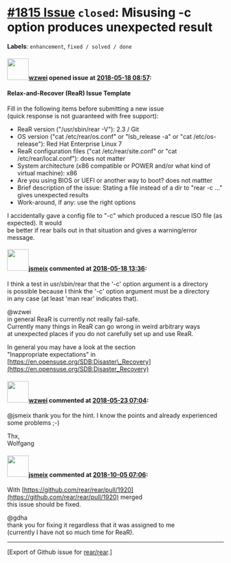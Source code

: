 [\#1815 Issue](https://github.com/rear/rear/issues/1815) `closed`: Misusing -c option produces unexpected result
================================================================================================================

**Labels**: `enhancement`, `fixed / solved / done`

#### <img src="https://avatars.githubusercontent.com/u/8639538?v=4" width="50">[wzwei](https://github.com/wzwei) opened issue at [2018-05-18 08:57](https://github.com/rear/rear/issues/1815):

#### Relax-and-Recover (ReaR) Issue Template

Fill in the following items before submitting a new issue  
(quick response is not guaranteed with free support):

-   ReaR version ("/usr/sbin/rear -V"): 2.3 / Git
-   OS version ("cat /etc/rear/os.conf" or "lsb\_release -a" or "cat
    /etc/os-release"): Red Hat Enterprise Linux 7
-   ReaR configuration files ("cat /etc/rear/site.conf" or "cat
    /etc/rear/local.conf"): does not matter
-   System architecture (x86 compatible or POWER and/or what kind of
    virtual machine): x86
-   Are you using BIOS or UEFI or another way to boot? does not mattter
-   Brief description of the issue: Stating a file instead of a dir to
    "rear -c ..." gives unexpected results
-   Work-around, if any: use the right options

I accidentally gave a config file to "-c" which produced a rescue ISO
file (as expected). It would  
be better if rear bails out in that situation and gives a warning/error
message.

#### <img src="https://avatars.githubusercontent.com/u/1788608?u=925fc54e2ce01551392622446ece427f51e2f0ce&v=4" width="50">[jsmeix](https://github.com/jsmeix) commented at [2018-05-18 13:36](https://github.com/rear/rear/issues/1815#issuecomment-390209201):

I think a test in usr/sbin/rear that the '-c' option argument is a
directory  
is possible because I think the '-c' option argument must be a
directory  
in any case (at least 'man rear' indicates that).

@wzwei  
in general ReaR is currently not really fail-safe.  
Currently many things in ReaR can go wrong in weird arbitrary ways  
at unexpected places if you do not carefully set up and use ReaR.

In general you may have a look at the section  
"Inappropriate expectations" in  
[https://en.opensuse.org/SDB:Disaster\_Recovery](https://en.opensuse.org/SDB:Disaster_Recovery)

#### <img src="https://avatars.githubusercontent.com/u/8639538?v=4" width="50">[wzwei](https://github.com/wzwei) commented at [2018-05-23 07:04](https://github.com/rear/rear/issues/1815#issuecomment-391242694):

@jsmeix thank you for the hint. I know the points and already
experienced some problems ;-)

Thx,  
Wolfgang

#### <img src="https://avatars.githubusercontent.com/u/1788608?u=925fc54e2ce01551392622446ece427f51e2f0ce&v=4" width="50">[jsmeix](https://github.com/jsmeix) commented at [2018-10-05 07:06](https://github.com/rear/rear/issues/1815#issuecomment-427266977):

With
[https://github.com/rear/rear/pull/1920](https://github.com/rear/rear/pull/1920)
merged  
this issue should be fixed.

@gdha  
thank you for fixing it regardless that it was assigned to me  
(currently I have not so much time for ReaR).

------------------------------------------------------------------------

\[Export of Github issue for
[rear/rear](https://github.com/rear/rear).\]
